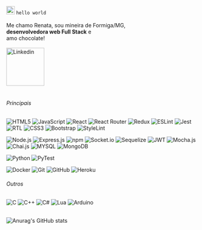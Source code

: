 <img alt="Linkedin" width="22px" src="https://media.giphy.com/media/Hw2LyRCD9EwZ8nwqe2/giphy.gif" /> `hello world`
<br/><br/>
Me chamo Renata, sou mineira de Formiga/MG,<br/>
**desenvolvedora web Full Stack** e<br/>
amo chocolate!
<br/><br/>
<a href="https://www.linkedin.com/in/renata-p-nunes/">
  <img align="center" alt="Linkedin" width="100px" src="https://img.shields.io/badge/-Linkedin-2361B8?style=for-the-badge&logo=linkedin" />
</a>
<br/><br/>

###### Principais

![HTML5](https://img.shields.io/badge/-HTML_5-2B013F?style=for-the-badge&logo=html5)  ![JavaScript](https://img.shields.io/badge/-JavaScript-2B013F?style=for-the-badge&logo=javascript) ![React](https://img.shields.io/badge/-React-2B013F?style=for-the-badge&logo=React&logoColor=61DAFB) ![React Router](https://img.shields.io/badge/-React_Router-2B013F?style=for-the-badge&logo=ReactRouter&logoColor=C5021B) ![Redux](https://img.shields.io/badge/Redux-2B013F?style=for-the-badge&logo=redux&logoColor=64419E) ![ESLint](https://img.shields.io/badge/ESLINT-2B013F?style=for-the-badge&logo=eslint&logoColor=7979E5)
![Jest](https://img.shields.io/badge/Jest-2B013F?style=for-the-badge&logo=jest&logoColor=BC3A12) ![RTL](https://img.shields.io/badge/RTL-2B013F?style=for-the-badge&logo=testinglibrary)
![CSS3](https://img.shields.io/badge/CSS_3-2B013F?&style=for-the-badge&logo=css3&logoColor=38A0D4) ![Bootstrap](https://img.shields.io/badge/Bootstrap-2B013F?style=for-the-badge&logo=bootstrap) ![StyleLint](https://img.shields.io/badge/STYLELINT-2B013F?style=for-the-badge&logo=stylelint)      

![Node.js](https://img.shields.io/badge/-Node.js-37014B?style=for-the-badge&logo=node.js&logoColor=339933) ![Express.js](https://img.shields.io/badge/Express.js-37014B?style=for-the-badge&logo=express) ![npm](https://img.shields.io/badge/npm-37014B?style=for-the-badge&logo=npm) ![Socket.io](https://img.shields.io/badge/Socket.io-37014B?style=for-the-badge&logo=socket.io) ![Sequelize](https://img.shields.io/badge/Sequelize-37014B?style=for-the-badge&logo=sequelize)  ![JWT](https://img.shields.io/badge/JWT-37014B?style=for-the-badge&logo=JSON%20web%20tokens&logoColor=D63AFF)
 ![Mocha.js](https://img.shields.io/badge/Mocha-37014B?style=for-the-badge&logo=mocha) ![Chai.js](https://img.shields.io/badge/Chai-37014B?style=for-the-badge&logo=chai&logoColor=970000)
 ![MYSQL](https://img.shields.io/badge/MySQL-37014B?style=for-the-badge&logo=mysql) ![MongoDB](https://img.shields.io/badge/MongoDB-37014B?style=for-the-badge&logo=mongodb)

![Python](https://img.shields.io/badge/-Python-430256?style=for-the-badge&logo=python) ![PyTest](https://img.shields.io/badge/-PYTEST-430256?style=for-the-badge&logo=pytest)

![Docker](https://img.shields.io/badge/Docker-4E0261?style=for-the-badge&logo=docker) ![Git](https://img.shields.io/badge/-Git-4E0261?style=for-the-badge&logo=git&logoColor=F05032) ![GitHub](https://img.shields.io/badge/-GitHub-4E0261?style=for-the-badge&logo=github&logoColor=white) ![Heroku](https://img.shields.io/badge/Heroku-4E0261?style=for-the-badge&logo=heroku&logoColor=400690)  

 ###### Outros

![C](https://img.shields.io/badge/C-5A026D?style=for-the-badge&logo=c) ![C++](https://img.shields.io/badge/C%2B%2B-5A026D?style=for-the-badge&logo=c%2B%2B) ![C#](https://img.shields.io/badge/C%23-5A026D?style=for-the-badge&logo=c-sharp) ![Lua](https://img.shields.io/badge/Lua-5A026D?style=for-the-badge&logo=lua) ![Arduino](https://img.shields.io/badge/Arduino-5A026D?style=for-the-badge&logo=arduino) 
<br/><br/>

![Anurag's GitHub stats](https://github-readme-stats.vercel.app/api?username=renatapnunes&show_icons=true&theme=tokyonight)
